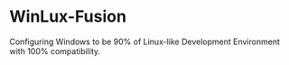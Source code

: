 # WinLux-Fusion
Configuring Windows to be 90% of Linux-like Development Environment with 100% compatibility.
